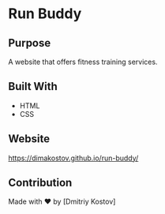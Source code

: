 # Run Buddy

## Purpose
A website that offers fitness training services.

## Built With
* HTML
* CSS

## Website
https://dimakostov.github.io/run-buddy/

## Contribution
Made with ❤️ by [Dmitriy Kostov]

